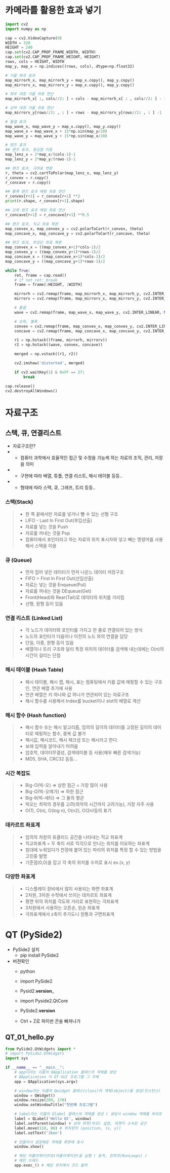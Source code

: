 # 카메라를 활용한 효과 넣기

```python
import cv2
import numpy as np

cap = cv2.VideoCapture(0)
WIDTH = 320
HEIGHT = 240
cap.set(cv2.CAP_PROP_FRAME_WIDTH, WIDTH)
cap.set(cv2.CAP_PROP_FRAME_HEIGHT, HEIGHT)
rows, cols = HEIGHT, WIDTH
map_y, map_x = np.indices((rows, cols), dtype=np.float32)

# 거울 왜곡 효과
map_mirrorh_x, map_mirrorh_y = map_x.copy(), map_y.copy()
map_mirrorv_x, map_mirrorv_y = map_x.copy(), map_y.copy()

# 좌우 대칭 거울 좌표 연산
map_mirrorh_x[ :, cols//2: ] = cols - map_mirrorh_x[ : , cols//2: ] - 1

# 상하 대칭 거울 좌표 연산
map_mirrorv_y[rows//2: , : ] = rows - map_mirrorv_y[rows//2: , : ] -1

# 물결 효과
map_wave_x, map_wave_y = map_x.copy(), map_y.copy()
map_wave_x = map_wave_x + 15*np.sin(map_y/20)
map_wave_y = map_wave_y + 15*np.sin(map_x/20) 

# 렌즈 효과
## 렌즈 효과, 중심점 이동
map_lenz_x = 2*map_x/(cols-1)-1
map_lenz_y = 2*map_y/(rows-1)-1

## 렌즈 효과, 극좌표 변환
r, theta = cv2.cartToPolar(map_lenz_x, map_lenz_y)
r_convex = r.copy()
r_concave = r.copy()

## 볼록 렌즈 효과 매핑 좌표 연산
r_convex[r<1] = r_convex[r<1] **2
print(r.shape, r_convex[r<1].shape)

## 오목 렌즈 효과 매핑 좌표 연산
r_concave[r<1] = r_concave[r<1] **0.5

## 렌즈 효과, 직교 좌표 복원
map_convex_x, map_convex_y = cv2.polarToCart(r_convex, theta)
map_concave_x, map_concave_y = cv2.polarToCart(r_concave, theta)

## 렌즈 효과, 좌상단 좌표 복원
map_convex_x = ((map_convex_x+1)*cols-1)/2
map_convex_y = ((map_convex_y+1)*rows-1)/2
map_concave_x = ((map_concave_x+1)*cols-1)/2
map_concave_y = ((map_concave_y+1)*rows-1)/2

while True:
    ret, frame = cap.read()
    # if not ret: break
    frame = frame[:HEIGHT, :WIDTH]

    mirrorh = cv2.remap(frame, map_mirrorh_x, map_mirrorh_y, cv2.INTER_LINEAR)
    mirrorv = cv2.remap(frame, map_mirrorv_x, map_mirrorv_y, cv2.INTER_LINEAR)

    # 물결
    wave = cv2.remap(frame, map_wave_x, map_wave_y, cv2.INTER_LINEAR, None, cv2.BORDER_REFLECT)

    # 오목, 볼록
    convex = cv2.remap(frame, map_convex_x, map_convex_y, cv2.INTER_LINEAR)
    concave = cv2.remap(frame, map_concave_x, map_concave_y, cv2.INTER_LINEAR)

    r1 = np.hstack((frame, mirrorh, mirrorv))
    r2 = np.hstack((wave, convex, concave))

    merged = np.vstack((r1, r2))

    cv2.imshow('distorted', merged)

    if cv2.waitKey(1) & 0xFF == 27:
        break

cap.release()
cv2.destroyAllWindows()

```

# 자료구조

## 스택, 큐, 연결리스트

* 자료구조란?
* - 컴퓨터 과학에서 효율적인 접근 및 수정을 가능케 하는 자료의 조직, 관리, 저장을 의미
* - 구현에 따라 배열, 튜플, 연결 리스트, 해시 테이블 등등..
* - 형태에 따라 스택, 큐, 그래프, 트리 등등..

### 스택(Stack)

> * 한 쪽 끝에서만 자료를 넣거나 뺄 수 있는 선형 구조
> * LIFO - Last In First Out(후입선출)
> * 자료를 넣는 것을 Push
> * 자료를 꺼내는 것을 Pop
> * 컴퓨터에서 포인터라고 하는 자료의 위치 표시자와 넣고 빼는 명령어를 사용해서 스택을 이용

### 큐 (Queue)

> * 먼저 집어 넣은 데이터가 먼저 나온느 데이터 저장구조
> * FIFO = First In First Out(선입선출)
> * 자료는 넣는 것을 Enqueue(Put)
> * 자료를 꺼내는 것을 DEqueue(Get)
> * Front(Head)와 Rear(Tail)로 데이터의 위치를 가리킴
> * 선형, 원형 등이 있음

### 연결 리스트 (Linked List)

> * 각 노드가 데이터와 포인터를 가지고 한 줄로 연결되어 있는 방식
> * 노드의 포인터가 다음이나 이전의 노드 와의 연결을 담당
> * 단일, 이중, 원형 등이 있음
> * 배열이나 트리 구조와 달리 특정 위치의 데이터를 검색해 내는데에는 O(n)의 시간이 걸리는 단점

### 해시 테이블 (Hash Table)

> * 해시 테이블, 해시 캡, 해시, 표는 컴퓨팅에서 키를 값에 매핑할 수 있는 구조인, 연관 배열 추가에 사용
> * 연관 배열은 키 하나와 값 하나가 연관되어 있는 자료구조 
> * 해시 함수를 사용해서 Index를 bucket이나 slot의 배열로 계산

### 해시 함수 (Hash function)

> * 해시 함수 또는 해시 알고리즘, 임의의 길이의 데이터를 고정된 길이의 데이터로 매핑하는 함수, 중복 값 불가
> * 해시값, 해시코드, 해시 체크섬 또는 해시라고 한다.
> * 보래 입력을 알아내기 어려움
> * 암호학, 데이터무결성, 검색테이블 등 사용(매우 빠른 검색가능)
> * MD5, SHA, CRC32 등등...

### 시간 복잡도

> * Big-O(빅-오) => 상한 점근 = 가장 많이 사용
> * Big-Ω(빅-오메가) => 하한 점근
> * Big-θ(빅-세타) => 그 둘의 평균
> * 빅오는 최악의 경우를 고려(최악의 시간까지 고려가능), 가장 자주 사용
> * O(1), O(n), O(log n), O(n2), O(2n)등의 표기

### 데카르트 좌표계

> * 임의의 차원의 유클리드 공간을 나타내는 직교 좌표계
> * 직교좌표계 = 두 축이 서로 직각으로 만나는 위치를 이요하는 좌표계
> * 침대에 누워있다가 천장에 붙어 있는 파리의 위치를 특정 할 수 있는 방법을 고민중 발명
> * 기준점(0,0)을 잡고 각 축의 위치를 수치로 표시 ex.(x, y)

### 다양한 좌표계

> * 디스플레이 장비에서 많이 사용되는 화면 좌표계
> * 2차원, 3차원 수학에서 쓰이는 데카르트 좌표계
> * 평면 위의 위치를 각도와 거리로 표현하는 극좌표계
> * 3차원에서 사용하는 오른손, 왼손 좌표계
> * 극좌표계에서 z축이 추가도니 원통과 구면좌표계


# QT (PySide2)
* PySide2 설치
    * pip install PySide2
* 버젼확인
    * python
    * import PySide2
    * Pysid2.__version___

    * import Pyside2.QtCore
    * PySide2.__version__
    * Ctrl + Z로 파이썬 콘솔 빠져나가


## QT_01_hello.py

```python
from PySide2.QtWidgets import *
# import PySide2.QtWidgets
import sys

if __name__ == "__main__":
    # app이라는 이름의 QApplication 클래스의 객체를 생성
    # QApplication 이 QT GUI 프로그램 그 자체
    app = QApplication(sys.argv)

    # window라는 이름의 Qwidget 클래스(class)의 객체(object)를 생성(인스턴스)
    window = QWidget()
    window.resize(289, 170)
    window.setWindowTitle("첫번째 프로그램")

    # label라는 이름의 Qlabel 클래스의 객체를 생성 ( 생성시 window 객체를 부모로 설정 )
    label = QLabel('Hello Qt', window)
    label.setParent(window) # 상위 위젯(부모) 설정, 위젯이 소속된 공간
    label.move(110, 80) # 위치정의 (position, (x, y))
    label.setText('Jkon')

    # 만들어서 설정해둔 객체를 화면에 표시
    window.show()

    # 해당 어플리케이션(Qt어플리케이션)을 실행 ( 동작, 런루프(RunLoops) )
    # 메인 쓰레드
    app.exec_() # 해당 위치에서 코드 블럭
```
















